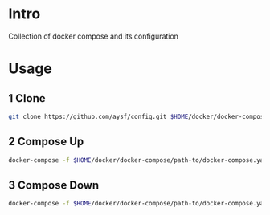 # Intro

Collection of docker compose and its configuration

# Usage

## 1 Clone

```sh
git clone https://github.com/aysf/config.git $HOME/docker/docker-compose/
```
## 2 Compose Up

```sh
docker-compose -f $HOME/docker/docker-compose/path-to/docker-compose.yaml up -d
```

## 3 Compose Down

```sh
docker-compose -f $HOME/docker/docker-compose/path-to/docker-compose.yaml down
```
